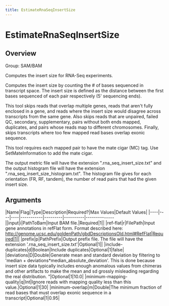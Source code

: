 ```yaml
---
title: EstimateRnaSeqInsertSize
---
```


# EstimateRnaSeqInsertSize

## Overview
Group: SAM/BAM

Computes the insert size for RNA-Seq experiments.

Computes the insert size by counting the # of bases sequenced in transcript space.  The insert size is defined
as the distance between the first bases sequenced of each pair respectively (5' sequencing ends).

This tool skips reads that overlap multiple genes, reads that aren't fully enclosed in a gene, and reads where the
insert size would disagree across transcripts from the same gene.  Also skips reads that are unpaired, failed QC,
secondary, supplementary, pairs without both ends mapped, duplicates, and pairs whose reads map to different
chromosomes. Finally, skips transcripts where too few mapped read bases overlap exonic sequence.

This tool requires each mapped pair to have the mate cigar (MC) tag.  Use SetMateInformation to add the mate cigar.

The output metric file will have the extension ".rna_seq_insert_size.txt" and the output histogram file will have
the extension ".rna_seq_insert_size_histogram.txt".  The histogram file gives for each orientation (FR, RF, tandem),
the number of read pairs that had the given insert size.

## Arguments

|Name|Flag|Type|Description|Required?|Max Values|Default Values|
|----|----|----|-----------|---------|----------|--------------||input|i|PathToBam|Input BAM file.|Required|1||
|ref-flat|r|FilePath|Input gene annotations in refFlat form.  Format described here: http://genome.ucsc.edu/goldenPath/gbdDescriptionsOld.html#RefFlat|Required|1||
|prefix|p|PathPrefix|Output prefix file.  The file will have the extension '.rna_seq_insert_size.txt'|Optional|1||
|include-duplicates|d|Boolean|Include duplicates|Optional|1|false|
|deviations|D|Double|Generate mean and standard deviation by filtering to 'median + deviations*median_absolute_deviation'.
This is done because insert size data typically includes enough anomalous values from chimeras
and other artifacts to make the mean and sd grossly misleading regarding the real distribution.
  "|Optional|1|10.0|
|minimum-mapping-quality|q|Int|Ignore reads with mapping quality less than this value.|Optional|1|30|
|minimum-overlap|m|Double|The minimum fraction of read bases that must overlap exonic sequence in a transcript|Optional|1|0.95|

